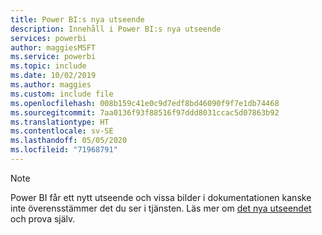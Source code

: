 ```yaml
---
title: Power BI:s nya utseende
description: Innehåll i Power BI:s nya utseende
services: powerbi
author: maggiesMSFT
ms.service: powerbi
ms.topic: include
ms.date: 10/02/2019
ms.author: maggies
ms.custom: include file
ms.openlocfilehash: 008b159c41e0c9d7edf8bd46090f9f7e1db74468
ms.sourcegitcommit: 7aa0136f93f88516f97ddd8031ccac5d07863b92
ms.translationtype: HT
ms.contentlocale: sv-SE
ms.lasthandoff: 05/05/2020
ms.locfileid: "71968791"
---
```

> [!NOTE]
> Power BI får ett nytt utseende och vissa bilder i dokumentationen kanske inte överensstämmer det du ser i tjänsten. Läs mer om [det nya utseendet](../service-new-look.md) och prova själv.

